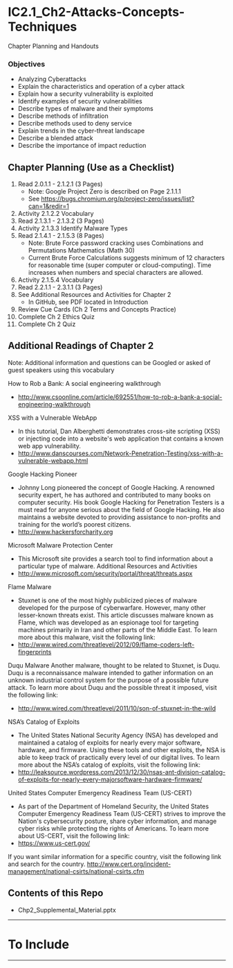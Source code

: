 # IC2.1_Ch2-Attacks-Concepts-Techniques
Chapter Planning and Handouts

### Objectives
- Analyzing Cyberattacks
- Explain the characteristics and operation of a cyber attack
- Explain how a security vulnerability is exploited
- Identify examples of security vulnerabilities
- Describe types of malware and their symptoms
- Describe methods of infiltration
- Describe methods used to deny service
- Explain trends in the cyber-threat landscape
- Describe a blended attack
- Describe the importance of impact reduction

## Chapter Planning (Use as a Checklist)
1. Read 2.0.1.1 - 2.1.2.1 (3 Pages)
   - Note: Google Project Zero is described on Page 2.1.1.1
   - See https://bugs.chromium.org/p/project-zero/issues/list?can=1&redir=1
2. Activity 2.1.2.2 Vocabulary
3. Read 2.1.3.1 - 2.1.3.2 (3 Pages)
4. Activity 2.1.3.3 Identify Malware Types
5. Read 2.1.4.1 - 2.1.5.3 (8 Pages)
   - Note: Brute Force password cracking uses Combinations and Permutations Mathematics (Math 30)
   - Current Brute Force Calculations suggests minimum of 12 characters for reasonable time (super computer or cloud-computing). Time increases when numbers and special characters are allowed.
6. Activity 2.1.5.4 Vocabulary
7. Read 2.2.1.1 - 2.3.1.1 (3 Pages)
8. See Additional Resources and Activities for Chapter 2
   - In GitHub, see PDF located in Introduction
9. Review Cue Cards (Ch 2 Terms and Concepts Practice)
10. Complete Ch 2 Ethics Quiz
11. Complete Ch 2 Quiz

## Additional Readings of Chapter 2

Note: Additional information and questions can be Googled or asked of guest speakers using this vocabulary

How to Rob a Bank: A social engineering walkthrough
- http://www.csoonline.com/article/692551/how-to-rob-a-bank-a-social-engineering-walkthrough

XSS with a Vulnerable WebApp
- In this tutorial, Dan Alberghetti demonstrates cross-site scripting (XSS) or injecting code into a website's web application that contains a known web app vulnerability.
- http://www.danscourses.com/Network-Penetration-Testing/xss-with-a-vulnerable-webapp.html

Google Hacking Pioneer
- Johnny Long pioneered the concept of Google Hacking. A renowned security expert, he has authored and contributed to many books on computer security. His book Google Hacking for Penetration Testers is a must read for anyone serious about the field of Google Hacking. He also maintains a website devoted to providing assistance to non-profits and training for the world’s poorest citizens.
- http://www.hackersforcharity.org

Microsoft Malware Protection Center
- This Microsoft site provides a search tool to find information about a particular type of malware. Additional Resources and Activities
- http://www.microsoft.com/security/portal/threat/threats.aspx

Flame Malware
- Stuxnet is one of the most highly publicized pieces of malware developed for the purpose of cyberwarfare. However, many other lesser-known threats exist. This article discusses malware known as Flame, which was developed as an espionage tool for targeting machines primarily in Iran and other parts of the Middle East. To learn more about this malware, visit the following link:
- http://www.wired.com/threatlevel/2012/09/flame-coders-left-fingerprints

Duqu Malware
Another malware, thought to be related to Stuxnet, is Duqu. Duqu is a reconnaissance malware intended to gather information on an unknown industrial control system for the purpose of a possible future attack. To learn more about Duqu and the possible threat it imposed, visit the following link:
- http://www.wired.com/threatlevel/2011/10/son-of-stuxnet-in-the-wild

NSA’s Catalog of Exploits
- The United States National Security Agency (NSA) has developed and maintained a catalog of exploits for nearly every major software, hardware, and firmware. Using these tools and other exploits, the NSA is able to keep track of practically every level of our digital lives. To learn more about the NSA’s catalog of exploits, visit
the following link:
- http://leaksource.wordpress.com/2013/12/30/nsas-ant-division-catalog-of-exploits-for-nearly-every-majorsoftware-hardware-firmware/

United States Computer Emergency Readiness Team (US-CERT)
- As part of the Department of Homeland Security, the United States Computer Emergency Readiness Team (US-CERT) strives to improve the Nation's cybersecurity posture, share cyber information, and manage cyber risks while protecting the rights of Americans. To learn more about US-CERT, visit the following link:
- https://www.us-cert.gov/

If you want similar information for a specific country, visit the following link and search for the country.
http://www.cert.org/incident-management/national-csirts/national-csirts.cfm

## Contents of this Repo

- Chp2_Supplemental_Material.pptx

---

# To Include


---
